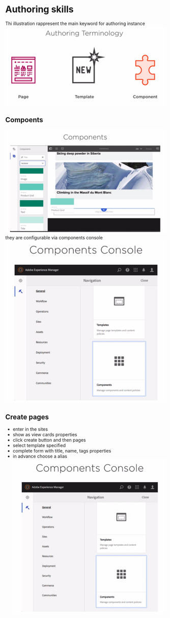 # Authoring skills
Thi illustration rappresent the main keyword for authoring instance
![authoring keyword](https://github.com/sandroconte/AEM/blob/master/images/authoting.png)
## Compoents
![componets](https://github.com/sandroconte/AEM/blob/master/images/components.png)
they are configurable via components console
![componets console](https://github.com/sandroconte/AEM/blob/master/images/components-console.png)
## Create pages
* enter in the sites
* show as view cards properties 
* click create button and then pages
* select template specified
* complete form with title, name, tags properties
* in advance choose a alias
![editing](https://github.com/sandroconte/AEM/blob/master/images/components-console.png)

